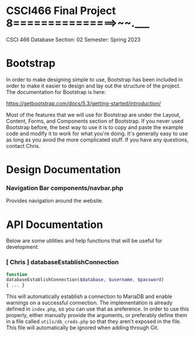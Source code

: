# CSCI466 Final Project 8===============>~~.___


CSCI 466 Database Section: 02 Semester: Spring 2023

# Bootstrap

In order to make designing simple to use, Bootstrap has been included in order to
make it easier to design and lay out the structure of the project. The documentation
for Bootstrap is here:

https://getbootstrap.com/docs/5.3/getting-started/introduction/

Most of the features that we will use for Bootstrap are under the Layout, Content,
Forms, and Components section of Bootstrap. If you never used Bootstrap before, the
best way to use it is to copy and paste the example code and modify it to work for
what you're doing. It's generally easy to use as long as you avoid the more complicated
stuff. If you have any questions, contact Chris.

# Design Documentation

### **Navigation Bar** components/navbar.php

Provides navigation around the website.

# API Documentation

Below are some utilities and help functions that will be useful for development.

### [ Chris ] **databaseEstablishConnection** 

```php
function
databaseEstablishConnection($database, $username, $password)
{ ... }
```

This will automatically establish a connection to MariaDB and enable warnings on
a successful connection. The implementation is already defined in `index.php`, so
you can use that as areference. In order to use this properly, either manually
provide the arguments, or preferably define them in a file called `utils/db_creds.php`
so that they aren't exposed in the file. This file will automatically be ignored when
adding through Git.


